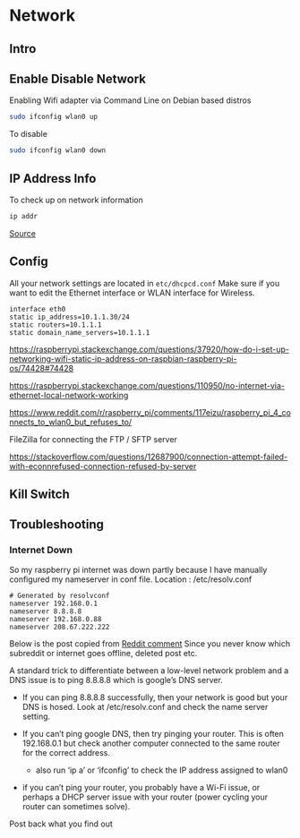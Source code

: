 # Network

## Intro



## Enable Disable Network


Enabling Wifi adapter via Command Line on Debian based distros

```sh
sudo ifconfig wlan0 up
```



To disable 

```sh
sudo ifconfig wlan0 down
```


## IP Address Info

To check up on network information

```sh
ip addr
```


[Source](https://raspberrytips.com/disable-wifi-raspberry-pi/)

## Config

All your network settings are located in `etc/dhcpcd.conf`
Make sure if you want to edit the Ethernet interface or WLAN interface for Wireless.

```config
interface eth0
static ip_address=10.1.1.30/24
static routers=10.1.1.1
static domain_name_servers=10.1.1.1
```

https://raspberrypi.stackexchange.com/questions/37920/how-do-i-set-up-networking-wifi-static-ip-address-on-raspbian-raspberry-pi-os/74428#74428

https://raspberrypi.stackexchange.com/questions/110950/no-internet-via-ethernet-local-network-working

https://www.reddit.com/r/raspberry_pi/comments/117eizu/raspberry_pi_4_connects_to_wlan0_but_refuses_to/

FileZilla for connecting the FTP / SFTP server

https://stackoverflow.com/questions/12687900/connection-attempt-failed-with-econnrefused-connection-refused-by-server

## Kill Switch


## Troubleshooting

### Internet Down


So my raspberry pi internet was down partly because I have manually configured my nameserver in conf file.
Location : /etc/resolv.conf


```config
# Generated by resolvconf
nameserver 192.168.0.1
nameserver 8.8.8.8
nameserver 192.168.0.88
nameserver 208.67.222.222
```


Below is the post copied from [Reddit comment](https://www.reddit.com/r/raspberry_pi/comments/117eizu/raspberry_pi_4_connects_to_wlan0_but_refuses_to/) 
Since you never know which subreddit or internet goes offline, deleted post etc.


A standard trick to differentiate between a low-level network problem and a DNS issue is to ping 8.8.8.8 which is google’s DNS server.

- If you can ping 8.8.8.8 successfully, then your network is good but your DNS is hosed. Look at /etc/resolv.conf and check the name server setting.
    
- If you can’t ping google DNS, then try pinging your router. This is often 192.168.0.1 but check another computer connected to the same router for the correct address.
    
    - also run ‘ip a’ or ‘ifconfig’ to check the IP address assigned to wlan0
        
- if you can’t ping your router, you probably have a Wi-Fi issue, or perhaps a DHCP server issue with your router (power cycling your router can sometimes solve).
    

Post back what you find out